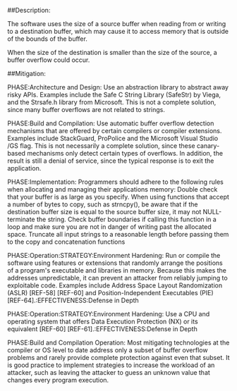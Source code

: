##Description:

The software uses the size of a source buffer when reading from or writing to a destination buffer, which may cause it to access memory that is outside of the bounds of the buffer.

When the size of the destination is smaller than the size of the source, a buffer overflow could occur.

##Mitigation:


PHASE:Architecture and Design:
Use an abstraction library to abstract away risky APIs. Examples include the Safe C String Library (SafeStr) by Viega, and the Strsafe.h library from Microsoft. This is not a complete solution, since many buffer overflows are not related to strings.

PHASE:Build and Compilation:
Use automatic buffer overflow detection mechanisms that are offered by certain compilers or compiler extensions. Examples include StackGuard, ProPolice and the Microsoft Visual Studio /GS flag. This is not necessarily a complete solution, since these canary-based mechanisms only detect certain types of overflows. In addition, the result is still a denial of service, since the typical response is to exit the application.

PHASE:Implementation:
Programmers should adhere to the following rules when allocating and managing their applications memory: Double check that your buffer is as large as you specify. When using functions that accept a number of bytes to copy, such as strncpy(), be aware that if the destination buffer size is equal to the source buffer size, it may not NULL-terminate the string. Check buffer boundaries if calling this function in a loop and make sure you are not in danger of writing past the allocated space. Truncate all input strings to a reasonable length before passing them to the copy and concatenation functions

PHASE:Operation:STRATEGY:Environment Hardening:
Run or compile the software using features or extensions that randomly arrange the positions of a program's executable and libraries in memory. Because this makes the addresses unpredictable, it can prevent an attacker from reliably jumping to exploitable code. Examples include Address Space Layout Randomization (ASLR) [REF-58] [REF-60] and Position-Independent Executables (PIE) [REF-64].:EFFECTIVENESS:Defense in Depth

PHASE:Operation:STRATEGY:Environment Hardening:
Use a CPU and operating system that offers Data Execution Protection (NX) or its equivalent [REF-60] [REF-61].:EFFECTIVENESS:Defense in Depth

PHASE:Build and Compilation Operation:
Most mitigating technologies at the compiler or OS level to date address only a subset of buffer overflow problems and rarely provide complete protection against even that subset. It is good practice to implement strategies to increase the workload of an attacker, such as leaving the attacker to guess an unknown value that changes every program execution.

